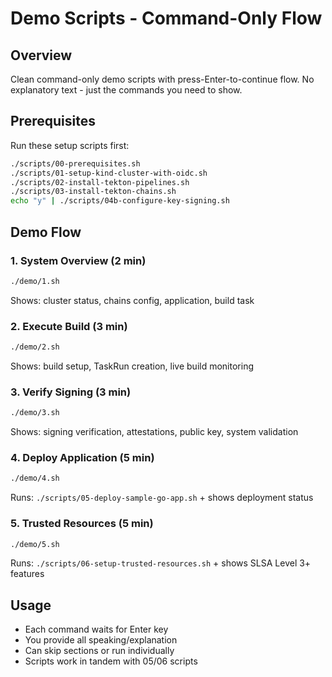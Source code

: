 # Demo Scripts - Command-Only Flow

## Overview
Clean command-only demo scripts with press-Enter-to-continue flow. No explanatory text - just the commands you need to show.

## Prerequisites 
Run these setup scripts first:
```bash
./scripts/00-prerequisites.sh
./scripts/01-setup-kind-cluster-with-oidc.sh
./scripts/02-install-tekton-pipelines.sh  
./scripts/03-install-tekton-chains.sh
echo "y" | ./scripts/04b-configure-key-signing.sh
```

## Demo Flow

### 1. System Overview (2 min)
```bash
./demo/1.sh
```
Shows: cluster status, chains config, application, build task

### 2. Execute Build (3 min)  
```bash
./demo/2.sh
```  
Shows: build setup, TaskRun creation, live build monitoring

### 3. Verify Signing (3 min)
```bash
./demo/3.sh
```
Shows: signing verification, attestations, public key, system validation

### 4. Deploy Application (5 min)
```bash
./demo/4.sh
```
Runs: `./scripts/05-deploy-sample-go-app.sh` + shows deployment status

### 5. Trusted Resources (5 min)  
```bash
./demo/5.sh
```
Runs: `./scripts/06-setup-trusted-resources.sh` + shows SLSA Level 3+ features

## Usage
- Each command waits for Enter key
- You provide all speaking/explanation
- Can skip sections or run individually
- Scripts work in tandem with 05/06 scripts